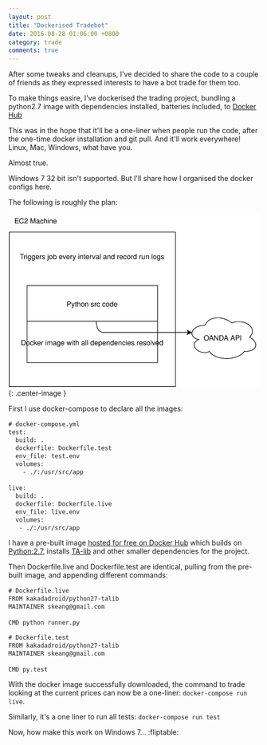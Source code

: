 ```yaml
---
layout: post
title: "Dockerised Tradebot"
date: 2016-08-28 01:06:00 +0800
category: trade
comments: true
---
```


After some tweaks and cleanups, I've decided to share the code to a couple of friends as they expressed interests to have a bot trade for them too.

To make things easire, I've dockerised the trading project, bundling a python2.7 image with dependencies installed, batteries included, to [Docker Hub](https://hub.docker.com/r/kakadadroid/python27-talib/)

This was in the hope that it'll be a one-liner when people run the code, after the one-time docker installation and git pull. And it'll work everywhere! Linux, Mac, Windows, what have you.

Almost true.

Windows 7 32 bit isn't supported. But I'll share how I organised the docker configs here.

The following is roughly the plan:

![ec2-docker infrastructure](/images/docker.svg){: .center-image }

First I use docker-compose to declare all the images:


```
# docker-compose.yml
test:
  build: .
  dockerfile: Dockerfile.test
  env_file: test.env
  volumes:
    - ./:/usr/src/app

live:
  build: .
  dockerfile: Dockerfile.live
  env_file: live.env
  volumes:
   - ./:/usr/src/app
```

I have a pre-built image [hosted for free on Docker Hub](https://hub.docker.com/r/kakadadroid/python27-talib/) which builds on [Python:2.7](https://hub.docker.com/_/python/), installs [TA-lib](http://ta-lib.org/)
and other smaller dependencies for the project.

Then Dockerfile.live and Dockerfile.test are identical, pulling from the pre-built image, and appending different commands:

```
# Dockerfile.live
FROM kakadadroid/python27-talib
MAINTAINER skeang@gmail.com

CMD python runner.py
```

```
# Dockerfile.test
FROM kakadadroid/python27-talib
MAINTAINER skeang@gmail.com

CMD py.test
```

With the docker image successfully downloaded, the command to trade looking at the current prices can now be a one-liner: `docker-compose run live`.

Similarly, it's a one liner to run all tests: `docker-compose run test`

Now, how make this work on Windows 7... :fliptable:

